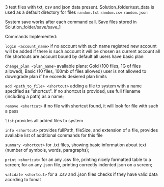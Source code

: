 3 test files with txt, csv and json data present. Solution_folder/test_data is used as a default directory for files
```random.txt```
```random.csv```
```random.json```

System save works after each command call. Save files stored in Solution_folder/save/save_1

Commands Implemented: 

```login <account_name>```
if no account with such name registred new account will be added
if there is such account it will be chosen as current account
all file shortcuts are account bound
by default all users have basic plan

```change_plan <plan_name>```
avaliable plans: Gold (100 files, 1G of files allowed), Basic (10 files, 100mb of files allowed)
user is not allowed to downgrade plan if he exceeds desiered plan limits

```add <path_to_file> <shortcut>```
adding a file to system with a name specified as "shortcut". If no shortcut is provided, use full filename (including a path) as a name;

```remove <shortcut>```
if no file with shortcut found, it will look for file with such a pass

```list```
provides all added files to system

```info <shortcut>```
provides fullPath, fileSize, and extension of a file, provides avaliable list of additional commands for this file

```summary <shortcut>```
for .txt files, showing basic information about text (number of symbols, words, paragraphs);

```print <shortcut>```
for an any .csv file, printing nicely formatted table to a screen;
for an any .json file, printing correctly indented json on a screen;

```validate <shortcut>```
for a .csv and .json files checks if they have valid data acording to fomat






